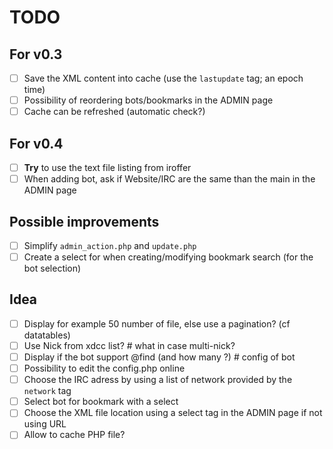 # TODO

## For v0.3

 - [ ] Save the XML content into cache (use the `lastupdate` tag; an epoch time)
 - [ ] Possibility of reordering bots/bookmarks in the ADMIN page
 - [ ] Cache can be refreshed (automatic check?)

## For v0.4

 - [ ] **Try** to use the text file listing from iroffer
 - [ ] When adding bot, ask if Website/IRC are the same than the main in the ADMIN page

## Possible improvements

 - [ ] Simplify `admin_action.php` and `update.php`
 - [ ] Create a select for when creating/modifying bookmark search (for the bot selection)

## Idea

 - [ ] Display for example 50 number of file, else use a pagination? (cf datatables)
 - [ ] Use Nick from xdcc list? # what in case multi-nick?
 - [ ] Display if the bot support @find (and how many ?) # config of bot
 - [ ] Possibility to edit the config.php online
 - [ ] Choose the IRC adress by using a list of network provided by the `network` tag
 - [ ] Select bot for bookmark with a select
 - [ ] Choose the XML file location using a select tag in the ADMIN page if not using URL
 - [ ] Allow to cache PHP file?
